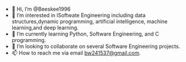 - 👋 Hi, I’m @Beeskee1996
- 👀 I’m interested in lSoftwate Engineering including data structures,dynamic programming, artificial intelligence, machine learning,and deep learning.
- 🌱 I’m currently learning Python, Software Engineering, and C programming.
- 💞️ I’m looking to collaborate on several Software Engineering projects.
- 📫 How to reach me via email  bw241537@gmail.com.

<!---
Beeskee1996/Beeskee1996 is a ✨ special ✨ repository because its `README.md` (this file) appears on your GitHub profile.
You can click the Preview link to take a look at your changes.
--->
